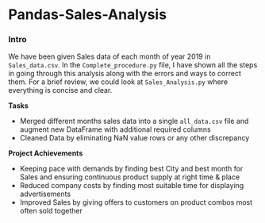 # Pandas-Sales-Analysis

### Intro

We have been given Sales data of each month of year 2019 in ``Sales_data.csv``. In the ``Complete_procedure.py`` file, I have shown all the steps in going through this analysis along with the errors and ways to correct them. For a brief review, we could look at ``Sales_Analysis.py`` where everything is concise and clear.

**Tasks**

- Merged different months sales data into a single ``all_data.csv`` file and augment new DataFrame with additional required columns
- Cleaned Data by eliminating NaN value rows or any other discrepancy


**Project Achievements**

- Keeping pace with demands by finding best City and best month for Sales and ensuring continuous product supply at right time & place
- Reduced company costs by finding most suitable time for displaying advertisements
- Improved Sales by giving offers to customers on product combos most often sold together
